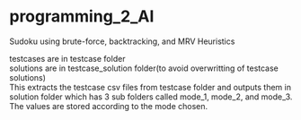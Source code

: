 # programming_2_AI
Sudoku using brute-force, backtracking, and MRV Heuristics

testcases are in testcase folder
<br>
solutions are in testcase_solution folder(to avoid overwritting of testcase solutions)
<br>
This extracts the testcase csv files from testcase folder and outputs them in solution folder which has 3 sub folders called mode_1, mode_2, and mode_3. The values are  stored according to the mode chosen.
<br>
